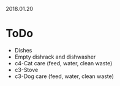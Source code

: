 2018.01.20
# ToDo
   * Dishes
   * Empty dishrack and dishwasher
   * c4-Cat care (feed, water, clean waste)
   * c3-Stove
   * c3-Dog care (feed, water, clean waste)
